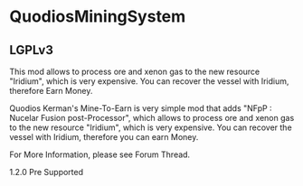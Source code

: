 # QuodiosMiningSystem
## LGPLv3  
This mod allows to process ore and xenon gas to the new resource "Iridium", which is very expensive. You can recover the vessel with Iridium, therefore Earn Money.

Quodios Kerman's Mine-To-Earn is very simple mod that adds "NFpP : Nucelar Fusion post-Processor", which allows to process ore and xenon gas to the new resource "Iridium", which is very expensive. You can recover the vessel with Iridium, therefore you can earn Money.

For More Information, please see Forum Thread.

1.2.0 Pre Supported

